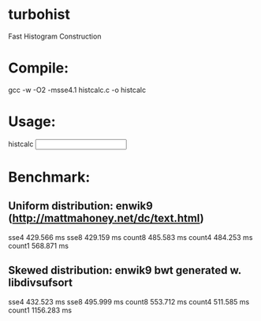 turbohist
=========

Fast Histogram Construction

# Compile:
  gcc -w -O2 -msse4.1 histcalc.c -o histcalc

# Usage:
  histcalc <input file >
  
# Benchmark:

## Uniform distribution: enwik9 (http://mattmahoney.net/dc/text.html)
sse4 	 429.566 ms
sse8 	 429.159 ms
count8 	 485.583 ms
count4 	 484.253 ms
count1 	 568.871 ms

## Skewed distribution: enwik9 bwt  generated w. libdivsufsort
sse4 	 432.523 ms
sse8 	 495.999 ms
count8 	 553.712 ms
count4 	 511.585 ms
count1 	1156.283 ms
